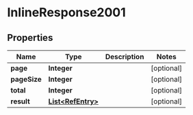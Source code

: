 # InlineResponse2001

## Properties
Name | Type | Description | Notes
------------ | ------------- | ------------- | -------------
**page** | **Integer** |  |  [optional]
**pageSize** | **Integer** |  |  [optional]
**total** | **Integer** |  |  [optional]
**result** | [**List&lt;RefEntry&gt;**](RefEntry.md) |  |  [optional]
